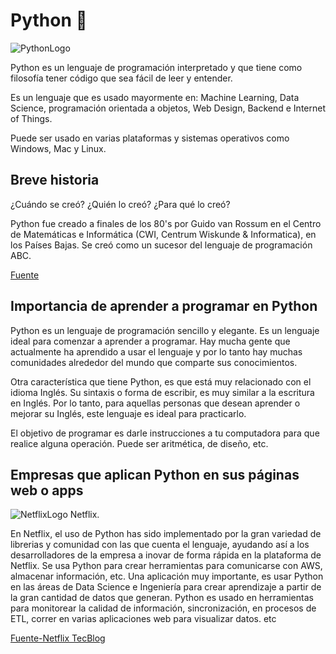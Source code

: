 # Python 🐍

![PythonLogo](https://s3.dualstack.us-east-2.amazonaws.com/pythondotorg-assets/media/community/logos/python-logo-only.png)

Python es un lenguaje de programación interpretado y que tiene como filosofía tener código que sea fácil de leer y entender.

Es un lenguaje que es usado mayormente en: Machine Learning, Data Science, programación orientada a objetos, Web Design, Backend e Internet of Things.

Puede ser usado en varias plataformas y sistemas operativos como Windows, Mac y Linux.

## Breve historia
¿Cuándo se creó? ¿Quién lo creó? ¿Para qué lo creó?

Python fue creado a finales de los 80's por Guido van Rossum en el Centro de Matemáticas e Informática (CWI, Centrum Wiskunde & Informatica), en los Países Bajas. Se creó como un sucesor del lenguaje de programación ABC.

[Fuente](https://en.wikipedia.org/wiki/Python_(programming_language))

## Importancia de aprender a programar en Python
Python es un lenguaje de programación sencillo y elegante. Es un lenguaje ideal para comenzar a aprender a programar. Hay mucha gente que actualmente ha aprendido a usar el lenguaje y por lo tanto hay muchas comunidades alrededor del mundo que comparte sus conocimientos.

Otra característica que tiene Python, es que está muy relacionado con el idioma Inglés. Su sintaxis o forma de escribir, es muy similar a la escritura en Inglés. Por lo tanto, para aquellas personas que desean aprender o mejorar su Inglés, este lenguaje es ideal para practicarlo.

El objetivo de programar es darle instrucciones a tu computadora para que realice alguna operación. Puede ser aritmética, de diseño, etc.

## Empresas que aplican Python en sus páginas web o apps
![NetflixLogo](https://images.ctfassets.net/y2ske730sjqp/6bhPChRFLRxc17sR8jgKbe/6fa1c6e6f37acdc97ff635cf16ba6fb3/Logos-Readability-Netflix-logo.png)
Netflix.

En Netflix, el uso de Python has sido implementado por la gran variedad de librerias y comunidad con las que cuenta el lenguaje, ayudando así a los desarrolladores de la empresa a inovar de forma rápida en la plataforma de Netflix. Se usa Python para crear herramientas para comunicarse con AWS, almacenar información, etc. Una aplicación muy importante, es usar Python en las áreas de Data Science e Ingeniería para crear aprendizaje a partir de la gran cantidad de datos que generan. Python es usado en herramientas para monitorear la calidad de información, sincronización, en procesos de ETL, correr en varias aplicaciones web para visualizar datos. etc

[Fuente-Netflix TecBlog](https://netflixtechblog.com/python-at-netflix-86b6028b3b3e)
